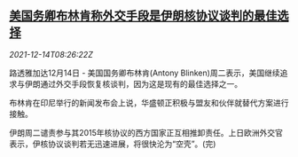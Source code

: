 <!--1639470662000-->
[美国务卿布林肯称外交手段是伊朗核协议谈判的最佳选择](https://cn.reuters.com/article/us-blinken-iran-dip-1214-idCNKBS2IT0LU)
------

<div><i>2021-12-14T08:26:22Z</i></div><p>路透雅加达12月14日 - 美国国务卿布林肯(Antony Blinken)周二表示，美国继续追求与伊朗通过外交手段恢复核谈判，因为这是现有的最佳选择之一。</p><p>布林肯在印尼举行的新闻发布会上说，华盛顿正积极与盟友和伙伴就替代方案进行接触。</p><p>伊朗周二谴责参与其2015年核协议的西方国家正互相推卸责任。上日欧洲外交官表示，伊核协议谈判若无迅速进展，将很快沦为“空壳”。(完)</p>
